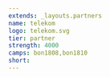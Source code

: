 ```yaml
---
extends: _layouts.partners
name: telekom
logo: telekom.svg
tier: partner
strength: 4000
camps: bon1808,bon1810
short:
---
```


